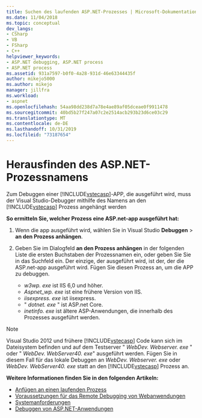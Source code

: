 ```yaml
---
title: Suchen des laufenden ASP.NET-Prozesses | Microsoft-Dokumentation
ms.date: 11/04/2018
ms.topic: conceptual
dev_langs:
- CSharp
- VB
- FSharp
- C++
helpviewer_keywords:
- ASP.NET debugging, ASP.NET process
- ASP.NET process
ms.assetid: 931a7597-b0f0-4a28-931d-46e63344435f
author: mikejo5000
ms.author: mikejo
manager: jillfra
ms.workload:
- aspnet
ms.openlocfilehash: 54aa98dd238d7a78e4ae89af05dceae0f9911478
ms.sourcegitcommit: 40bd5b27f247a07c2e2514acb293b23d6ce03c29
ms.translationtype: MT
ms.contentlocale: de-DE
ms.lasthandoff: 10/31/2019
ms.locfileid: "73187654"
---
```

# <a name="find-the-name-of-the-aspnet-process"></a>Herausfinden des ASP.NET-Prozessnamens

Zum Debuggen einer [!INCLUDE[vstecasp](../code-quality/includes/vstecasp_md.md)]-APP, die ausgeführt wird, muss der Visual Studio-Debugger mithilfe des Namens an den [!INCLUDE[vstecasp](../code-quality/includes/vstecasp_md.md)] Prozess angehängt werden

**So ermitteln Sie, welcher Prozess eine ASP.net-app ausgeführt hat:**

1. Wenn die app ausgeführt wird, wählen Sie in Visual Studio **Debuggen** > **an den Prozess anhängen**.

1. Geben Sie im Dialogfeld **an den Prozess anhängen** in der folgenden Liste die ersten Buchstaben der Prozessnamen ein, oder geben Sie Sie in das Suchfeld ein. Der einzige, der ausgeführt wird, ist der, der die ASP.net-app ausgeführt wird. Fügen Sie diesen Prozess an, um die APP zu debuggen.

    - *w3wp. exe* ist IIS 6,0 und höher.
    - *Aspnet_wp. exe* ist eine frühere Version von IIS.
    - *iisexpress. exe* ist iisexpress.
    - " *dotnet. exe* " ist ASP.net Core.
    - *inetinfo. exe* ist ältere ASP-Anwendungen, die innerhalb des Prozesses ausgeführt werden.

>[!NOTE]
>Visual Studio 2012 und frühere [!INCLUDE[vstecasp](../code-quality/includes/vstecasp_md.md)] Code kann sich im Dateisystem befinden und auf dem Testserver " *WebDev. Webserver. exe* " oder " *WebDev. WebServer40. exe*" ausgeführt werden. Fügen Sie in diesem Fall für das lokale Debuggen an *WebDev. Webserver. exe* oder *WebDev. WebServer40. exe* statt an den [!INCLUDE[vstecasp](../code-quality/includes/vstecasp_md.md)] Prozess an.

**Weitere Informationen finden Sie in den folgenden Artikeln:**

- [Anfügen an einen laufenden Prozess](../debugger/attach-to-running-processes-with-the-visual-studio-debugger.md)
- [Voraussetzungen für das Remote Debugging von Webanwendungen](remote-debugging-aspnet-on-a-remote-iis-7-5-computer.md)
- [Systemanforderungen](../debugger/aspnet-debugging-system-requirements.md)
- [Debuggen von ASP.NET-Anwendungen](../debugger/how-to-enable-debugging-for-aspnet-applications.md)